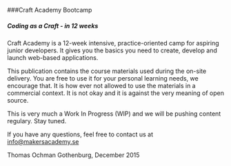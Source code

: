 ###Craft Academy Bootcamp
##### Coding as a Craft - in 12 weeks
Craft Academy is a 12-week intensive, practice-oriented camp for aspiring junior developers. It gives you the basics you need to create, develop and launch web-based applications.

This publication contains the course materials used during the on-site delivery. You are free to use it for your personal learning needs, we encourage that. It is how ever not allowed to use the materials in a commercial context. It is not okay and it is against the very meaning of open source. 

This is very much a Work In Progress (WIP) and we will be pushing content regulary. Stay tuned.

If you have any questions, feel free to contact us at info@makersacademy.se

Thomas Ochman
Gothenburg, December 2015
